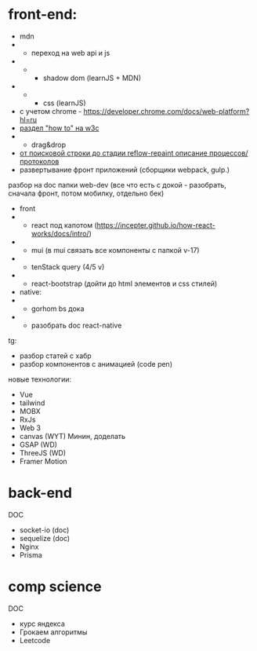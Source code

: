 # front-end:

<!-- notes -->
<!-- notes-work заполнять параллельно с задачами -->

- mdn
- - переход на web api и js
- - - shadow dom (learnJS + MDN)
- - - css (learnJS)
- с учетом chrome - https://developer.chrome.com/docs/web-platform?hl=ru
- [раздел "how to" на w3c](https://www.w3schools.com/howto/default.asp)
- - drag&drop
- [от поисковой строки до стадии reflow-repaint описание процессов/протоколов](./comp-science/networking.md)
- развертывание фронт приложений (сборщики webpack, gulp.)

<!-- папка web-dev -->

разбор на doc папки web-dev (все что есть с докой - разобрать, сначала фронт, потом мобилку, отдельно бек)

- front
- - react под капотом (https://incepter.github.io/how-react-works/docs/intro/)
- - mui (в mui связать все компоненты с папкой v-17)
- - tenStack query (4/5 v)
- - react-bootstrap (дойти до html элементов и css стилей)
- native:
- - gorhom bs дока
- - разобрать doc react-native

tg:

- разбор статей с хабр
- разбор компонентов с анимацией (code pen)

новые технологии:

- Vue
- tailwind
- MOBX
- RxJs
- Web 3
  <!-- графика -->
- canvas (WYT) Минин, доделать
- GSAP (WD)
- ThreeJS (WD)
- Framer Motion

# back-end

DOC

- socket-io (doc)
- sequelize (doc)
- Nginx
- Prisma

# comp science

DOC

- курс яндекса
- Грокаем алгоритмы
- Leetcode
